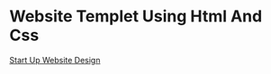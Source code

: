 # Website Templet Using Html And Css

[Start Up Website Design](https://saaqlainn.github.io/New-Start-Up-website-Design/)
